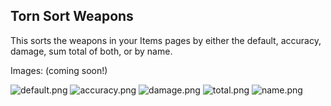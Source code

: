 ## Torn Sort Weapons

This sorts the weapons in your Items pages by either the default, accuracy, damage, sum total of both, or by name.

Images: (coming soon!)

![default.png](https://github.com/edlau2/Tampermonkey/blob/master/SortWeapons/default.png)
![accuracy.png](https://github.com/edlau2/Tampermonkey/blob/master/SortWeapons/accuracy.png)
![damage.png](https://github.com/edlau2/Tampermonkey/blob/master/SortWeapons/damage.png)
![total.png](https://github.com/edlau2/Tampermonkey/blob/master/SortWeapons/total.png)
![name.png](https://github.com/edlau2/Tampermonkey/blob/master/SortWeapons/name.png)
